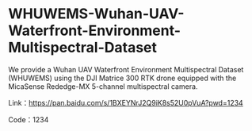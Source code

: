 # WHUWEMS-Wuhan-UAV-Waterfront-Environment-Multispectral-Dataset
We provide a Wuhan UAV Waterfront Environment Multispectral Dataset (WHUWEMS) using the DJI Matrice 300 RTK drone equipped with the MicaSense Rededge-MX 5-channel multispectral camera.

Link：https://pan.baidu.com/s/1BXEYNrJ2Q9iK8s52U0pVuA?pwd=1234 

Code：1234 
